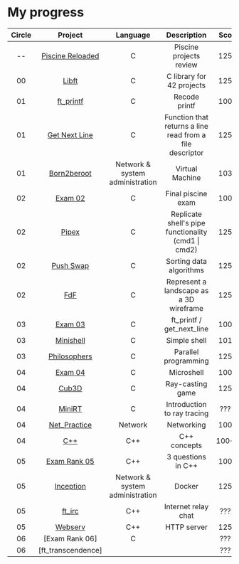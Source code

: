 # My progress
|Circle | Project | Language | Description | Score | 
|:-----:|:-------:|:--------:|:-----------:|:-----:|
|--| [Piscine Reloaded](https://github.com/kaierhyeh/42-Cursus/tree/main/Piscine%20Reloaded) | C | Piscine projects review | 125% |
|00| [Libft](https://github.com/kaierhyeh/42-Cursus/tree/main/Libft) | C | C library for 42 projects | 125% |
|01| [ft_printf](https://github.com/kaierhyeh/42-Cursus/tree/main/ft_printf) | C | Recode printf | 100% |
|01| [Get Next Line](https://github.com/kaierhyeh/42-Cursus/tree/main/get_next_line) | C | Function that returns a line read from a file descriptor | 125% |
|01| [Born2beroot](https://github.com/kaierhyeh/42-Cursus/tree/main/Born2beRoot) | Network & system administration | Virtual Machine | 103% |
|02| [Exam 02](https://github.com/kaierhyeh/42-Cursus/tree/main/Exam%20Rank%2002) | C | Final piscine exam  | 100% |
|02| [Pipex](https://github.com/kaierhyeh/42-Cursus/tree/main/pipex) | C | Replicate shell's pipe functionality (cmd1 \| cmd2) | 125% |
|02| [Push Swap](https://github.com/kaierhyeh/42-Cursus/tree/main/push_swap) | C | Sorting data algorithms | 125% |
|02| [FdF](https://github.com/kaierhyeh/42-Cursus/tree/main/FdF) | C | Represent a landscape as a 3D wireframe | 125% |
|03| [Exam 03](https://github.com/kaierhyeh/42-Cursus/tree/main/Exam%20Rank%2003) | C | ft_printf / get_next_line | 100% |
|03| [Minishell](https://github.com/kaierhyeh/Minishell) | C | Simple shell | 101% |
|03| [Philosophers](https://github.com/kaierhyeh/42-Cursus/tree/main/Philosophers) | C | Parallel programming | 125% |
|04| [Exam 04](https://github.com/kaierhyeh/42-Cursus/tree/main/Exam%20Rank%2004) | C | Microshell| 100% |
|04| [Cub3D](https://github.com/kaierhyeh/42-Cursus/tree/main/cub3D) | C | Ray-casting game | 125% |
|04| [MiniRT](https://github.com/kaierhyeh/42-Cursus/tree/main/miniRT) | C | Introduction to ray tracing | ???% |
|04| [Net_Practice](https://github.com/kaierhyeh/42-Cursus/tree/main/Net_Practice) | Network |  Networking | 100% |
|04| [C++](https://github.com/kaierhyeh/42-Cursus/tree/main/CPP) | C++ | C++ concepts | 100+% |
|05| [Exam Rank 05](https://github.com/kaierhyeh/42-Cursus/tree/main/Exam%20Rank%2005) | C++ | 3 questions in C++ |  100% |
|05| [Inception](https://github.com/kaierhyeh/42-Cursus/tree/main/Inception) | Network & system administration | Docker | 125% |
|05| [ft_irc](https://github.com/El-cmd/ft_irc) | C++ | Internet relay chat |  ???% |
|05| [Webserv](https://github.com/kaierhyeh/42-Cursus/tree/main/Webserv) | C++ | HTTP server | 125% |
|06| [Exam Rank 06] | C | |  ???% |
|06| [ft_transcendence] | ||  ???% |

